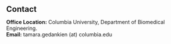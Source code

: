 <h1 id="contact"></h1>

<h2 style="margin: 60px 0px 10px;">Contact</h2>

<p><strong>Office Location:</strong> Columbia University, Department of Biomedical Engineering. 
<br />
<strong>Email:</strong> <email>tamara.gedankien (at) columbia.edu</email>

</p>
